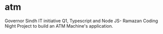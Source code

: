 # atm
Governor Sindh IT initiative Q1, Typescript and Node JS- Ramazan Coding Night Project to build an ATM Machine's application. 

